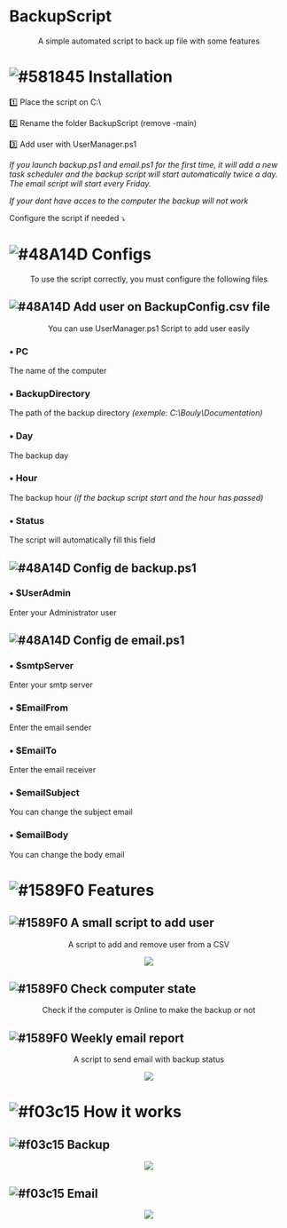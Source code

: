 # BackupScript

<p align="center">
A simple automated script to back up file with some features
</p>

# ![#581845](https://placehold.co/15x15/581845/581845.png) Installation

1️⃣ Place the script on C:\

2️⃣ Rename the folder BackupScript (remove -main)

3️⃣ Add user with UserManager.ps1

*If you launch backup.ps1 and email.ps1 for the first time, it will add a new task scheduler and the backup script will start automatically twice a day. The email script will start every Friday.*

*If your dont have acces to the computer the backup will not work*

Configure the script if needed ⤵️

# ![#48A14D](https://placehold.co/15x15/48A14D/48A14D.png) Configs

<p align="center">
To use the script correctly, you must configure the following files
</p>
  
## ![#48A14D](https://placehold.co/15x15/48A14D/48A14D.png) **Add user on BackupConfig.csv file**

<p align="center">
You can use UserManager.ps1 Script to add user easily
</p>
  
### • PC 
  The name of the computer

### • BackupDirectory       
  The path of the backup directory *(exemple: C:\Bouly\Documentation)*

### • Day                
  The backup day

### • Hour                  
  The backup hour *(if the backup script start and the hour has passed)*

### • Status                
  The script will automatically fill this field

## ![#48A14D](https://placehold.co/15x15/48A14D/48A14D.png) **Config de backup.ps1**

### • $UserAdmin

  Enter your Administrator user

## ![#48A14D](https://placehold.co/15x15/48A14D/48A14D.png) **Config de email.ps1**

### • $smtpServer

  Enter your smtp server

### • $EmailFrom

  Enter the email sender

### • $EmailTo

  Enter the email receiver

### • $emailSubject

  You can change the subject email

### • $emailBody

  You can change the body email

# ![#1589F0](https://placehold.co/15x15/1589F0/1589F0.png) Features

## ![#1589F0](https://placehold.co/15x15/1589F0/1589F0.png) **A small script to add user**

<p align="center">
A script to add and remove user from a CSV
</p>

<p align="center">
  <img src="https://github.com/Bouly/BackupScript/assets/94909482/9b3ace8e-71c0-499c-b83a-c33943fbcdd0"/>
</p>
  
## ![#1589F0](https://placehold.co/15x15/1589F0/1589F0.png) **Check computer state**

<p align="center">
Check if the computer is Online to make the backup or not
</p>
  
## ![#1589F0](https://placehold.co/15x15/1589F0/1589F0.png) **Weekly email report**

<p align="center">
  A script to send email with backup status
</p>

<p align="center">
  <img src="https://github.com/Bouly/BackupScript/assets/94909482/d5af72bf-0f2f-4fe7-b195-7a505dbcce95"/>
</p>

# ![#f03c15](https://placehold.co/15x15/f03c15/f03c15.png) How it works

## ![#f03c15](https://placehold.co/15x15/f03c15/f03c15.png) Backup

<p align="center">
<img src="https://github.com/Bouly/BackupScript/assets/94909482/a0b0ae47-6614-4162-b155-12564cea45ad"/>
</p>

## ![#f03c15](https://placehold.co/15x15/f03c15/f03c15.png) Email

<p align="center">
<img src="https://github.com/Bouly/BackupScript/assets/94909482/78b84b54-5e4f-4afe-bc1a-f902aa3c1a6c"/>
</p>
